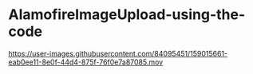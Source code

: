 # AlamofireImageUpload-using-the-code

https://user-images.githubusercontent.com/84095451/159015661-eab0ee11-8e0f-44d4-875f-76f0e7a87085.mov

